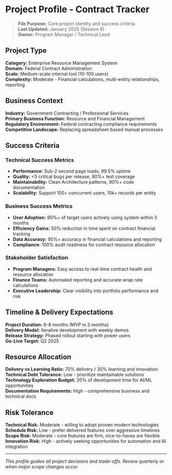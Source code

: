 # Project Profile - Contract Tracker

> **File Purpose:** Core project identity and success criteria  
> **Last Updated:** January 2025 (Session 6)  
> **Owner:** Program Manager / Technical Lead

## Project Type
**Category:** Enterprise Resource Management System  
**Domain:** Federal Contract Administration  
**Scale:** Medium-scale internal tool (10-100 users)  
**Complexity:** Moderate - Financial calculations, multi-entity relationships, reporting

## Business Context
**Industry:** Government Contracting / Professional Services  
**Primary Business Function:** Resource and Financial Management  
**Regulatory Environment:** Federal contracting compliance requirements  
**Competitive Landscape:** Replacing spreadsheet-based manual processes

## Success Criteria

### Technical Success Metrics
- **Performance:** Sub-2 second page loads, 99.5% uptime
- **Quality:** <5 critical bugs per release, 80%+ test coverage
- **Maintainability:** Clean Architecture patterns, 90%+ code documentation
- **Scalability:** Support 100+ concurrent users, 10k+ records per entity

### Business Success Metrics
- **User Adoption:** 90%+ of target users actively using system within 3 months
- **Efficiency Gains:** 50% reduction in time spent on contract financial tracking
- **Data Accuracy:** 95%+ accuracy in financial calculations and reporting
- **Compliance:** 100% audit readiness for contract resource allocation

### Stakeholder Satisfaction
- **Program Managers:** Easy access to real-time contract health and resource allocation
- **Finance Teams:** Automated reporting and accurate wrap rate calculations
- **Executive Leadership:** Clear visibility into portfolio performance and risk

## Timeline & Delivery Expectations
**Project Duration:** 6-8 months (MVP in 3 months)  
**Delivery Model:** Iterative development with weekly demos  
**Release Strategy:** Phased rollout starting with power users  
**Go-Live Target:** Q2 2025

## Resource Allocation
**Delivery vs Learning Ratio:** 70% delivery / 30% learning and innovation  
**Technical Debt Tolerance:** Low - prioritize maintainable solutions  
**Technology Exploration Budget:** 20% of development time for AI/ML opportunities  
**Documentation Requirements:** High - comprehensive business and technical docs

## Risk Tolerance
**Technical Risk:** Moderate - willing to adopt proven modern technologies  
**Schedule Risk:** Low - prefer delivered features over aggressive timelines  
**Scope Risk:** Moderate - core features are firm, nice-to-haves are flexible  
**Innovation Risk:** High - actively seeking opportunities for automation and AI integration

---

*This profile guides all project decisions and trade-offs. Review quarterly or when major scope changes occur.*